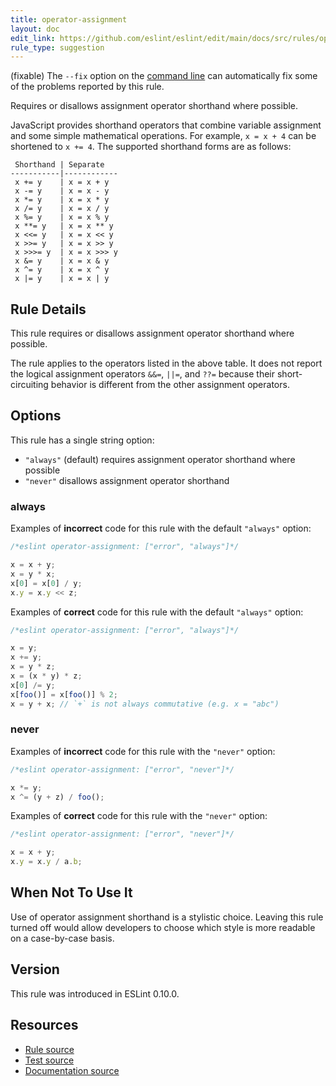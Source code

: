 ```yaml
---
title: operator-assignment
layout: doc
edit_link: https://github.com/eslint/eslint/edit/main/docs/src/rules/operator-assignment.md
rule_type: suggestion
---
```




(fixable) The `--fix` option on the [command line](../user-guide/command-line-interface#fixing-problems) can automatically fix some of the problems reported by this rule.

Requires or disallows assignment operator shorthand where possible.

JavaScript provides shorthand operators that combine variable assignment and some simple mathematical operations. For example, `x = x + 4` can be shortened to `x += 4`. The supported shorthand forms are as follows:

```text
 Shorthand | Separate
-----------|------------
 x += y    | x = x + y
 x -= y    | x = x - y
 x *= y    | x = x * y
 x /= y    | x = x / y
 x %= y    | x = x % y
 x **= y   | x = x ** y
 x <<= y   | x = x << y
 x >>= y   | x = x >> y
 x >>>= y  | x = x >>> y
 x &= y    | x = x & y
 x ^= y    | x = x ^ y
 x |= y    | x = x | y
```

## Rule Details

This rule requires or disallows assignment operator shorthand where possible.

The rule applies to the operators listed in the above table. It does not report the logical assignment operators `&&=`, `||=`, and `??=` because their short-circuiting behavior is different from the other assignment operators.

## Options

This rule has a single string option:

* `"always"` (default)  requires assignment operator shorthand where possible
* `"never"` disallows assignment operator shorthand

### always

Examples of **incorrect** code for this rule with the default `"always"` option:

```js
/*eslint operator-assignment: ["error", "always"]*/

x = x + y;
x = y * x;
x[0] = x[0] / y;
x.y = x.y << z;
```

Examples of **correct** code for this rule with the default `"always"` option:

```js
/*eslint operator-assignment: ["error", "always"]*/

x = y;
x += y;
x = y * z;
x = (x * y) * z;
x[0] /= y;
x[foo()] = x[foo()] % 2;
x = y + x; // `+` is not always commutative (e.g. x = "abc")
```

### never

Examples of **incorrect** code for this rule with the `"never"` option:

```js
/*eslint operator-assignment: ["error", "never"]*/

x *= y;
x ^= (y + z) / foo();
```

Examples of **correct** code for this rule with the `"never"` option:

```js
/*eslint operator-assignment: ["error", "never"]*/

x = x + y;
x.y = x.y / a.b;
```

## When Not To Use It

Use of operator assignment shorthand is a stylistic choice. Leaving this rule turned off would allow developers to choose which style is more readable on a case-by-case basis.

## Version

This rule was introduced in ESLint 0.10.0.

## Resources

* [Rule source](https://github.com/eslint/eslint/tree/HEAD/lib/rules/operator-assignment.js)
* [Test source](https://github.com/eslint/eslint/tree/HEAD/tests/lib/rules/operator-assignment.js)
* [Documentation source](https://github.com/eslint/eslint/tree/HEAD/docs/src/rules/operator-assignment.md)

